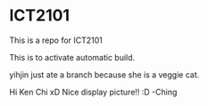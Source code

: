 # ICT2101
This is a repo for ICT2101

This is to activate automatic build. 

yihjin just ate a branch because she is a veggie cat.

Hi Ken Chi xD Nice display picture!! :D -Ching

